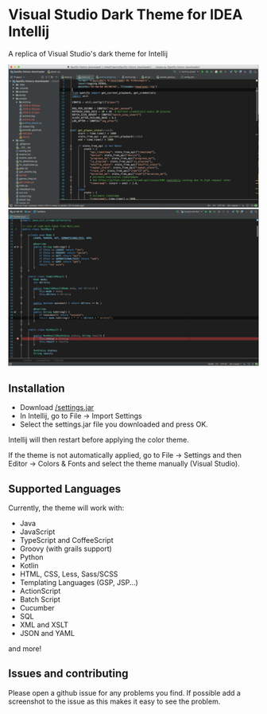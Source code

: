 Visual Studio Dark Theme for IDEA Intellij
============================================

A replica of Visual Studio's dark theme for Intellij

![Example with Python](screenshots/python.png)
![Example with Java](screenshots/java2.png)

## Installation

- Download [/settings.jar](/settings.jar)
- In Intellij, go to File -> Import Settings
- Select the settings.jar file you downloaded and press OK.

Intellij will then restart before applying the color theme. 

If the theme is not automatically applied, go to File -> Settings and then Editor -> Colors & Fonts and select the theme manually (Visual Studio).

## Supported Languages

Currently, the theme will work with:

- Java
- JavaScript
- TypeScript and CoffeeScript
- Groovy (with grails support)
- Python
- Kotlin
- HTML, CSS, Less, Sass/SCSS
- Templating Languages (GSP, JSP...)
- ActionScript
- Batch Script
- Cucumber
- SQL
- XML and XSLT
- JSON and YAML

and more!

## Issues and contributing
Please open a github issue for any problems you find. If possible add a screenshot to the issue as this makes it easy to see the problem.
